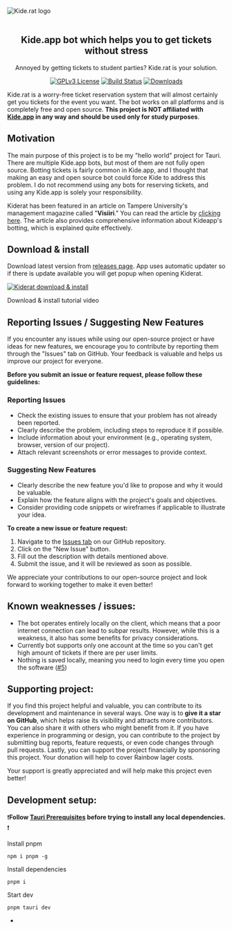 <img src="readme.png" alt="Kide.rat logo">
<br />
<br />

<div align="center">
  
## Kide.app bot which helps you to get tickets without stress

Annoyed by getting tickets to student parties? Kide.rat is your solution.

[![GPLv3 License](https://img.shields.io/badge/License-GPL%20v3-black.svg?style=flat&colorA=5e35b1&colorB=5e35b1)](https://opensource.org/licenses/)
[![Build Status](https://img.shields.io/github/actions/workflow/status/kasperip/kiderat-desktop/build.yml?branch=master&style=flat&colorA=5e35b1&colorB=5e35b1)](https://github.com/KasperiP/kiderat-desktop/actions?query=workflow=build)
[![Downloads](https://img.shields.io/github/downloads/kasperip/kiderat-desktop/total?style=flat&colorA=5e35b1&colorB=5e35b1)](https://github.com/KasperiP/kiderat-desktop/releases/latest)

</div>
  
Kide.rat is a worry-free ticket reservation system that will almost certainly get you tickets for the event you want. The bot works on all platforms and is completely free and open source. **This project is NOT affiliated with [Kide.app](https://kide.app/) in any way and should be used only for study purposes**.

## Motivation
The main purpose of this project is to be my "hello world" project for Tauri. There are multiple Kide.app bots, but most of them are not fully open source. Botting tickets is fairly common in Kide.app, and I thought that making an easy and open source bot could force Kide to address this problem. I do not recommend using any bots for reserving tickets, and using any Kide.app is solely your responsibility.

Kiderat has been featured in an article on Tampere University's management magazine called "**Visiiri**." You can read the article by [clicking here](https://www.visiirilehti.fi/nain-toimivat-kohutut-lipunmyyntibotit). The article also provides comprehensive information about Kideapp's botting, which is explained quite effectively.

## Download & install
Download latest version from [releases page](https://github.com/KasperiP/kiderat-desktop/releases/latest). App uses automatic updater so if there is update available you will get popup when opening Kiderat. 

[![Kiderat download & install](https://imgur.com/tnf0Qpt.png)](https://www.youtube.com/watch?v=BLe9S5BbjZ8 "How to install Kide.rat")
<div align="left">Download & install tutorial video</div>

## Reporting Issues / Suggesting New Features

If you encounter any issues while using our open-source project or have ideas for new features, we encourage you to contribute by reporting them through the "Issues" tab on GitHub. Your feedback is valuable and helps us improve our project for everyone.

**Before you submit an issue or feature request, please follow these guidelines:**

### Reporting Issues

- Check the existing issues to ensure that your problem has not already been reported.
- Clearly describe the problem, including steps to reproduce it if possible.
- Include information about your environment (e.g., operating system, browser, version of our project).
- Attach relevant screenshots or error messages to provide context.

### Suggesting New Features

- Clearly describe the new feature you'd like to propose and why it would be valuable.
- Explain how the feature aligns with the project's goals and objectives.
- Consider providing code snippets or wireframes if applicable to illustrate your idea.

**To create a new issue or feature request:**

1. Navigate to the [Issues tab](https://github.com/KasperiP/kiderat-desktop/issues) on our GitHub repository.
2. Click on the "New Issue" button.
4. Fill out the description with details mentioned above.
5. Submit the issue, and it will be reviewed as soon as possible.

We appreciate your contributions to our open-source project and look forward to working together to make it even better!



## Known weaknesses / issues:
- The bot operates entirely locally on the client, which means that a poor internet connection can lead to subpar results. However, while this is a weakness, it also has some benefits for privacy considerations.
- Currently bot supports only one account at the time so you can't get high amount of tickets if there are per user limits.
- Nothing is saved locally, meaning you need to login every time you open the software ([#5](https://github.com/KasperiP/kiderat-desktop/issues/5))

## Supporting project:
If you find this project helpful and valuable, you can contribute to its development and maintenance in several ways. One way is to **give it a star on GitHub**, which helps raise its visibility and attracts more contributors. You can also share it with others who might benefit from it. If you have experience in programming or design, you can contribute to the project by submitting bug reports, feature requests, or even code changes through pull requests. Lastly, you can support the project financially by sponsoring this project. Your donation will help to cover Rainbow lager costs.  

Your support is greatly appreciated and will help make this project even better!

## Development setup:

❗**Follow [Tauri Prerequisites](https://tauri.app/v1/guides/getting-started/prerequisites) before trying to install any local dependencies.** ❗

Install pnpm

```
npm i pnpm -g
```

Install dependencies

```
pnpm i
```

Start dev 

```
pnpm tauri dev
```

-
